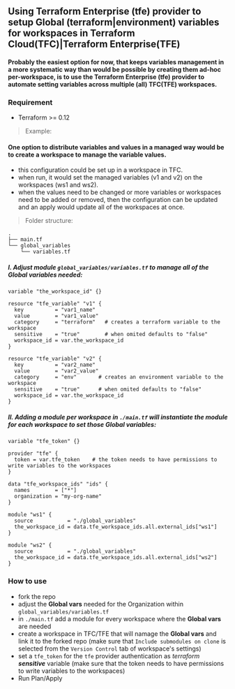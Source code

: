 ## Using Terraform Enterprise (tfe) provider to setup Global (terraform|environment) variables for workspaces in Terraform Cloud(TFC)|Terraform Enterprise(TFE)

#### Probably the easiest option for now, that keeps variables management in a more systematic way than would be possible by creating them ad-hoc per-workspace, is to use the Terraform Enterprise (tfe) provider to automate setting variables across multiple (all) TFC(TFE) workspaces.

### Requirement

- Terraform >= 0.12

> Example:

#### One option to distribute variables and values in a managed way would be to create a workspace to manage the variable values.

- this configuration could be set up in a workspace in TFC. 
- when run, it would set the managed variables (v1 and v2) on the workspaces (ws1 and ws2). 
- when the values need to be changed or more variables or workspaces need to be added or removed, then the configuration can be updated and an apply would update all of the workspaces at once.

> Folder structure:

```
.
├── main.tf
└── global_variables
    └── variables.tf
```    

##### I. Adjust module `global_variables/variables.tf` to manage all of the Global variables needed:

```
variable "the_workspace_id" {}

resource "tfe_variable" "v1" {
  key          = "var1_name"
  value        = "var1_value"
  category     = "terraform"   # creates a terraform variable to the workspace
  sensitive    = "true"        # when omited defaults to "false"
  workspace_id = var.the_workspace_id
}

resource "tfe_variable" "v2" {
  key          = "var2_name"
  value        = "var2_value"
  category     = "env"       # creates an environment variable to the workspace
  sensitive    = "true"      # when omited defaults to "false"
  workspace_id = var.the_workspace_id
}
```

##### II. Adding a module per workspace in `./main.tf` will instantiate the module for each workspace to set those Global variables:

```
variable "tfe_token" {}

provider "tfe" {
  token = var.tfe_token    # the token needs to have permissions to write variables to the workspaces
}

data "tfe_workspace_ids" "ids" {
  names        = ["*"]
  organization = "my-org-name"
}

module "ws1" {
  source           = "./global_variables"
  the_workspace_id = data.tfe_workspace_ids.all.external_ids["ws1"]
}

module "ws2" {
  source           = "./global_variables"
  the_workspace_id = data.tfe_workspace_ids.all.external_ids["ws2"]
}
```

### How to use

- fork the repo
- adjust the __Global vars__ needed for the Organization within `global_variables/variables.tf`
- in `./main.tf` add a module for every workspace where the __Global vars__ are needed
- create a workspace in TFC/TFE that will namage the __Global vars__ and link it to the forked repo (make sure that `Include submodules on clone` is selected from the `Version Control` tab of workspace's settings)
- set a `tfe_token` for the `tfe` provider authentication as _terraform __sensitive___ variable (make sure that the token needs to have permissions to write variables to the workspaces)
- Run Plan/Apply

